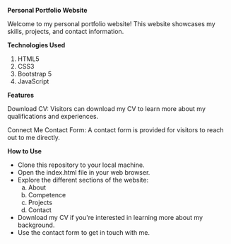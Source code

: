 <b>Personal Portfolio Website</b>
<p>Welcome to my personal portfolio website! This website showcases my skills, projects, and contact information.</p>

<b>Technologies Used</b>
   <ol type="1">
       <li>HTML5</li>
       <li>CSS3</li>
       <li>Bootstrap 5</li>
       <li>JavaScript</li>
   </ol>

<b>Features</b>
   <p>Download CV: Visitors can download my CV to learn more about my qualifications and experiences.</p>
   <p>Connect Me Contact Form: A contact form is provided for visitors to reach out to me directly.</p>

<b>How to Use</b>
   <ul>
      <li>Clone this repository to your local machine.</li>
      <li>Open the index.html file in your web browser.</li>
      <li>Explore the different sections of the website:
            <ol type="a">
                <li>About</li>
                <li>Competence</li>
                <li>Projects</li>
                <li>Contact</li>
            </ol>
      </li>
      <li>Download my CV if you're interested in learning more about my background.</li>
      <li>Use the contact form to get in touch with me.</li>
   </ul>



     

